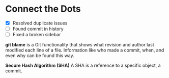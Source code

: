 # Connect the Dots

- [x] Resolved duplicate issues
- [ ] Found commit in history
- [ ] Fixed a broken sidebar

**git blame** is a Git functionality that shows what revision and author last modified each line of a file. Information like who made a commit, when, and even why can be found this way.

**Secure Hash Algorithm (SHA)** A SHA is a reference to a specific object, a commit.
